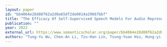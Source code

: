```yaml
---
layout: paper
id: "bb4064e28d88f62a2d0a65df2de0814a29667bbf"
title: "The Efficacy Of Self-Supervised Speech Models For Audio Representations"
publication: ""
year: 2022
external_url: https://www.semanticscholar.org/paper/bb4064e28d88f62a2d0a65df2de0814a29667bbf
authors: "Tung-Yu Wu, Chen-An Li, Tzu-Han Lin, Tsung-Yuan Hsu, Hung-yi Lee"
---
```

